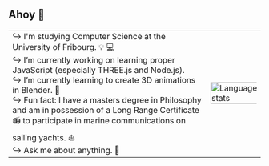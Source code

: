 ## Ahoy 👋

<table padding="0" border="0">
  <tr>
    <td>
↪ I'm studying Computer Science at the University of Fribourg. 💡 💻<br/>
↪ I’m currently working on learning proper JavaScript (especially THREE.js and Node.js).<br/>
↪ I’m currently learning to create 3D animations in Blender. 🎨<br/>
↪ Fun fact: I have a masters degree in Philosophy and am in possession of a Long Range Certificate 📻 to participate in marine communications on sailing yachts. ⛵<br/>
↪ Ask me about anything. 💭
    </td>
    <td><img src="https://github-readme-stats.vercel.app/api/top-langs/?username=oliolioli&layout=compact&langs_count=8" alt="Language stats" height="110%" width="110%"></td>
  </tr>
</table>



